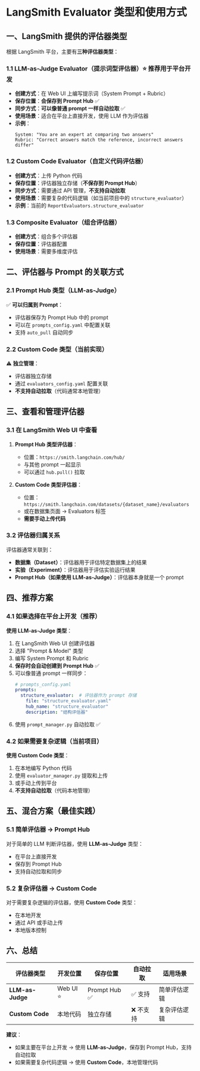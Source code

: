 # LangSmith Evaluator 类型和使用方式

## 一、LangSmith 提供的评估器类型

根据 LangSmith 平台，主要有**三种评估器类型**：

### 1.1 LLM-as-Judge Evaluator（提示词型评估器）⭐ **推荐用于平台开发**

- **创建方式**：在 Web UI 上编写提示词（System Prompt + Rubric）
- **保存位置**：**会保存到 Prompt Hub** ✅
- **同步方式**：**可以像普通 prompt 一样自动拉取** ✅
- **使用场景**：适合在平台上直接开发，使用 LLM 作为评估器
- **示例**：
  ```
  System: "You are an expert at comparing two answers"
  Rubric: "Correct answers match the reference, incorrect answers differ"
  ```

### 1.2 Custom Code Evaluator（自定义代码评估器）

- **创建方式**：上传 Python 代码
- **保存位置**：评估器独立存储（**不保存到 Prompt Hub**）
- **同步方式**：需要通过 API 管理，**不支持自动拉取**
- **使用场景**：需要复杂的代码逻辑（如当前项目中的 `structure_evaluator`）
- **示例**：当前的 `ReportEvaluators.structure_evaluator`

### 1.3 Composite Evaluator（组合评估器）

- **创建方式**：组合多个评估器
- **保存位置**：评估器配置
- **使用场景**：需要多维度评估

## 二、评估器与 Prompt 的关联方式

### 2.1 Prompt Hub 类型（LLM-as-Judge）

✅ **可以归属到 Prompt**：
- 评估器保存为 Prompt Hub 中的 prompt
- 可以在 `prompts_config.yaml` 中配置关联
- 支持 `auto_pull` 自动同步

### 2.2 Custom Code 类型（当前实现）

⚠️ **独立管理**：
- 评估器独立存储
- 通过 `evaluators_config.yaml` 配置关联
- **不支持自动拉取**（代码通常本地管理）

## 三、查看和管理评估器

### 3.1 在 LangSmith Web UI 中查看

1. **Prompt Hub 类型评估器**：
   - 位置：`https://smith.langchain.com/hub/`
   - 与其他 prompt 一起显示
   - 可以通过 `hub.pull()` 拉取

2. **Custom Code 类型评估器**：
   - 位置：`https://smith.langchain.com/datasets/{dataset_name}/evaluators`
   - 或在数据集页面 → Evaluators 标签
   - **需要手动上传代码**

### 3.2 评估器归属关系

评估器通常关联到：
- **数据集（Dataset）**：评估器用于评估特定数据集上的结果
- **实验（Experiment）**：评估器用于评估实验运行结果
- **Prompt Hub（如果使用 LLM-as-Judge）**：评估器本身就是一个 prompt

## 四、推荐方案

### 4.1 如果选择在平台上开发（推荐）

**使用 LLM-as-Judge 类型**：
1. 在 LangSmith Web UI 创建评估器
2. 选择 "Prompt & Model" 类型
3. 编写 System Prompt 和 Rubric
4. **保存时会自动创建到 Prompt Hub** ✅
5. 可以像普通 prompt 一样同步：
   ```yaml
   # prompts_config.yaml
   prompts:
     structure_evaluator:  # 评估器作为 prompt 存储
       file: "structure_evaluator.yaml"
       hub_name: "structure_evaluator"
       description: "结构评估器"
   ```
6. 使用 `prompt_manager.py` 自动拉取 ✅

### 4.2 如果需要复杂逻辑（当前项目）

**使用 Custom Code 类型**：
1. 在本地编写 Python 代码
2. 使用 `evaluator_manager.py` 提取和上传
3. 或手动上传到平台
4. **不支持自动拉取**（代码本地管理）

## 五、混合方案（最佳实践）

### 5.1 简单评估器 → Prompt Hub

对于简单的 LLM 判断评估器，使用 **LLM-as-Judge** 类型：
- 在平台上直接开发
- 保存到 Prompt Hub
- 支持自动拉取和同步

### 5.2 复杂评估器 → Custom Code

对于需要复杂逻辑的评估器，使用 **Custom Code** 类型：
- 在本地开发
- 通过 API 或手动上传
- 本地版本控制

## 六、总结

| 评估器类型 | 开发位置 | 保存位置 | 自动拉取 | 适用场景 |
|----------|---------|---------|---------|---------|
| **LLM-as-Judge** | Web UI ⭐ | Prompt Hub ✅ | ✅ 支持 | 简单评估逻辑 |
| **Custom Code** | 本地代码 | 独立存储 | ❌ 不支持 | 复杂评估逻辑 |

**建议**：
- 如果主要在平台上开发 → 使用 **LLM-as-Judge**，保存到 Prompt Hub，支持自动拉取
- 如果需要复杂代码逻辑 → 使用 **Custom Code**，本地管理代码

